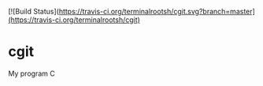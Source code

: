 [![Build Status](https://travis-ci.org/terminalrootsh/cgit.svg?branch=master](https://travis-ci.org/terminalrootsh/cgit)
# cgit
My program C
